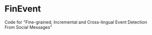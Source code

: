 # FinEvent
Code for "Fine-grained, Incremental and Cross-lingual Event Detection From Social Messages"
